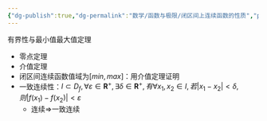 ```yaml
---
{"dg-publish":true,"dg-permalink":"数学/函数与极限/闭区间上连续函数的性质","permalink":"/数学/函数与极限/闭区间上连续函数的性质/","dgHomeLink":true,"dgPassFrontmatter":false}
---
```



有界性与最小值最大值定理
- 零点定理
- 介值定理
- 闭区间连续函数值域为$[min,max]$：用介值定理证明
- 一致连续性：$I\subset D_f,\forall \varepsilon \in \mathbf R^+,\exists \delta \in \mathbf R^+, 有 \forall x_1,x_2 \in I, 若|x_1-x_2|<\delta,则|f(x_1)-f(x_2)|<\varepsilon$
	- 连续$\Rightarrow$一致连续
